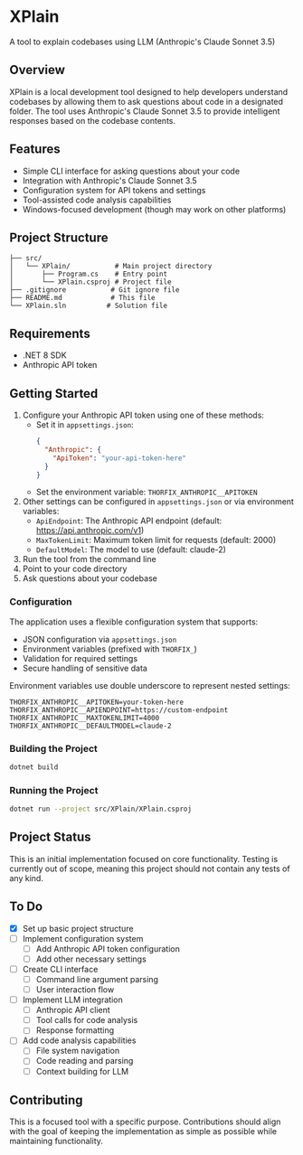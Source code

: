 # XPlain
A tool to explain codebases using LLM (Anthropic's Claude Sonnet 3.5)

## Overview
XPlain is a local development tool designed to help developers understand codebases by allowing them to ask questions about code in a designated folder. The tool uses Anthropic's Claude Sonnet 3.5 to provide intelligent responses based on the codebase contents.

## Features
- Simple CLI interface for asking questions about your code
- Integration with Anthropic's Claude Sonnet 3.5
- Configuration system for API tokens and settings
- Tool-assisted code analysis capabilities
- Windows-focused development (though may work on other platforms)

## Project Structure

```
├── src/
│   └── XPlain/           # Main project directory
│       ├── Program.cs    # Entry point
│       └── XPlain.csproj # Project file
├── .gitignore           # Git ignore file
├── README.md            # This file
└── XPlain.sln          # Solution file
```

## Requirements
- .NET 8 SDK
- Anthropic API token

## Getting Started
1. Configure your Anthropic API token using one of these methods:
   - Set it in `appsettings.json`:
     ```json
     {
       "Anthropic": {
         "ApiToken": "your-api-token-here"
       }
     }
     ```
   - Set the environment variable: `THORFIX_ANTHROPIC__APITOKEN`
2. Other settings can be configured in `appsettings.json` or via environment variables:
   - `ApiEndpoint`: The Anthropic API endpoint (default: https://api.anthropic.com/v1)
   - `MaxTokenLimit`: Maximum token limit for requests (default: 2000)
   - `DefaultModel`: The model to use (default: claude-2)
3. Run the tool from the command line
4. Point to your code directory
5. Ask questions about your codebase

### Configuration
The application uses a flexible configuration system that supports:
- JSON configuration via `appsettings.json`
- Environment variables (prefixed with `THORFIX_`)
- Validation for required settings
- Secure handling of sensitive data

Environment variables use double underscore to represent nested settings:
```
THORFIX_ANTHROPIC__APITOKEN=your-token-here
THORFIX_ANTHROPIC__APIENDPOINT=https://custom-endpoint
THORFIX_ANTHROPIC__MAXTOKENLIMIT=4000
THORFIX_ANTHROPIC__DEFAULTMODEL=claude-2
```

### Building the Project

```bash
dotnet build
```

### Running the Project

```bash
dotnet run --project src/XPlain/XPlain.csproj
```

## Project Status
This is an initial implementation focused on core functionality. Testing is currently out of scope, meaning this project should not contain any tests of any kind.

## To Do
- [x] Set up basic project structure
- [ ] Implement configuration system
  - [ ] Add Anthropic API token configuration 
  - [ ] Add other necessary settings
- [ ] Create CLI interface
  - [ ] Command line argument parsing
  - [ ] User interaction flow
- [ ] Implement LLM integration
  - [ ] Anthropic API client
  - [ ] Tool calls for code analysis
  - [ ] Response formatting
- [ ] Add code analysis capabilities
  - [ ] File system navigation
  - [ ] Code reading and parsing
  - [ ] Context building for LLM

## Contributing
This is a focused tool with a specific purpose. Contributions should align with the goal of keeping the implementation as simple as possible while maintaining functionality.

